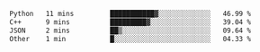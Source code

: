 <!--START_SECTION:waka-->

```txt
Python   11 mins         ███████████▓░░░░░░░░░░░░░   46.99 %
C++      9 mins          █████████▓░░░░░░░░░░░░░░░   39.04 %
JSON     2 mins          ██▒░░░░░░░░░░░░░░░░░░░░░░   09.64 %
Other    1 min           █░░░░░░░░░░░░░░░░░░░░░░░░   04.33 %
```

<!--END_SECTION:waka-->

